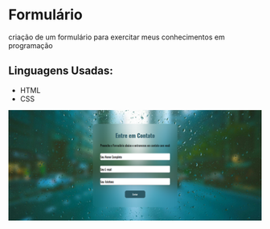 # Formulário
criação de um formulário para exercitar meus conhecimentos em programação 
## Linguagens Usadas: 
* HTML
* CSS
<picture>
<img src="/img/imgfor_readme.png" alt="Meu Primeiro Formulário">
</picture>

  
